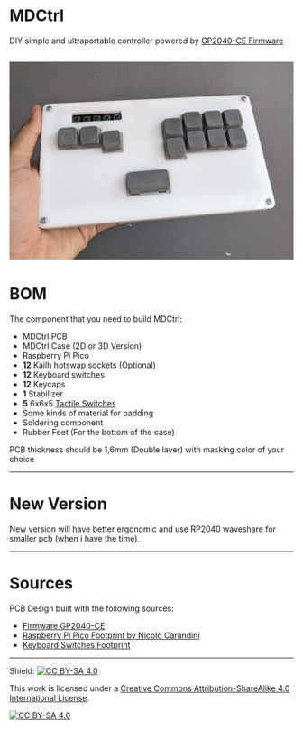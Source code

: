 # MDCtrl
DIY simple and ultraportable controller powered by [GP2040-CE Firmware](https://github.com/OpenStickCommunity/GP2040-CE)

![Finished MDCtrl](Ver1/images/finished_controller.jpg)
---

# BOM

The component that you need to build MDCtrl:
- MDCtrl PCB
- MDCtrl Case (2D or 3D Version)
- Raspberry Pi Pico 
- **12** Kailh hotswap sockets (Optional)
- **12** Keyboard switches
- **12** Keycaps
- **1** Stabilizer
- **5** 6x6x5 [Tactile Switches](https://www.hdk.co.jp/pdf/eng/e291702.pdf)
- Some kinds of material for padding
- Soldering component
- Rubber Feet (For the bottom of the case)

PCB thickness should be 1,6mm (Double layer) with masking color of your choice

---

# New Version

New version will have better ergonomic and use RP2040 waveshare for smaller pcb (when i have the time).

---

# Sources

PCB Design built with the following sources:
- [Firmware GP2040-CE](https://github.com/OpenStickCommunity/GP2040-CE)
- [Raspberry Pi Pico Footprint by Nicolò Carandini](https://github.com/ncarandini/KiCad-RP-Pico)
- [Keyboard Switches Footprint](https://github.com/ebastler/marbastlib)

---

Shield: [![CC BY-SA 4.0][cc-by-sa-shield]][cc-by-sa]

This work is licensed under a
[Creative Commons Attribution-ShareAlike 4.0 International License][cc-by-sa].

[![CC BY-SA 4.0][cc-by-sa-image]][cc-by-sa]

[cc-by-sa]: http://creativecommons.org/licenses/by-sa/4.0/
[cc-by-sa-image]: https://licensebuttons.net/l/by-sa/4.0/88x31.png
[cc-by-sa-shield]: https://img.shields.io/badge/License-CC%20BY--SA%204.0-lightgrey.svg
